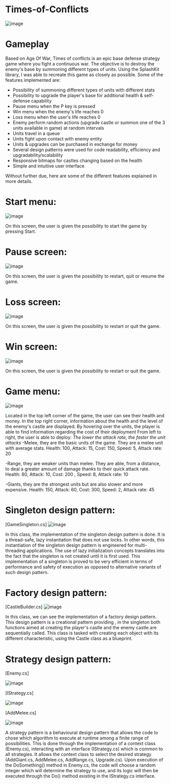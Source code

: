 # Times-of-Conflicts
![image](https://user-images.githubusercontent.com/93856977/140939167-f2710109-f9a8-4159-bb48-042faaa33a92.png)

# Gameplay

Based on Age Of War, Times of conflicts is an epic base defense strategy game where you fight a continuous war. The objective is to destroy the enemy's base by summoning different types of units. Using the SplashKit library, I was able to recreate this game as closely as possible. 
Some of the features implemented are:
- Possibility of summoning different types of units with different stats
- Possibility to upgrade the player's base for additional health & self-defense capability
- Pause menu when the P key is pressed
- Win menu when the enemy's life reaches 0
- Loss menu when the user's life reaches 0
- Enemy perform random actions (upgrade castle or summon one of the 3 units available in game) at random intervals
- Units travel in a queue 
- Units fight upon contact with enemy entity
- Units & upgrades can be purchased in exchange for money
- Several design patterns were used for code readability, efficiency and upgradability/scalability
- Responsive bitmaps for castles changing based on the health 
- Simple and intuitive user interface

Without further due, here are some of the different features explained in more details.

# Start menu:
![image](https://user-images.githubusercontent.com/93856977/140720944-4abd5b89-fb7c-4e08-b508-588e2479b24b.png)

On this screen, the user is given the possibility to start the game by pressing Start.

# Pause screen:
![image](https://user-images.githubusercontent.com/93856977/140724077-1c302832-4669-477c-900f-91c5882a691f.png)

On this screen, the user is given the possibility to restart, quit or resume the game.

# Loss screen:
![image](https://user-images.githubusercontent.com/93856977/140724106-0361f167-1cba-4226-9994-a7254aef6b46.png)

On this screen, the user is given the possibility to restart or quit the game.

# Win screen:
![image](https://user-images.githubusercontent.com/93856977/140724140-129b2ef6-e3c5-4730-9d22-bee0d22e3e92.png)

On this screen, the user is given the possibility to restart or quit the game.

# Game menu:
![image](https://user-images.githubusercontent.com/93856977/140939167-f2710109-f9a8-4159-bb48-042faaa33a92.png)

Located in the top left corner of the game, the user can see their health and money.
In the top right corner, information about the health and the level of the enemy's castle are displayed.
By hovering over the units, the player is able to find information regarding the cost of their deployment
From left to right, the user is able to deploy:
*The lower the attack rate, the faster the unit attacks*
-Melee, they are the basic units of the game. They are a melee unit with average stats. 
Health: 100, 
Attack: 15, 
Cost: 150, 
Speed: 5, 
Attack rate: 20

-Range, they are weaker units than melee. They are able, from a distance, to deal a greater amount of damage thanks to their quick attack rate. 
Health: 80, 
Attack: 10, 
Cost: 200 , 
Speed: 8, 
Attack rate: 10

-Giants, they are the strongest units but are also slower and more expensive. 
Health: 150, 
Attack: 60, 
Cost: 300, 
Speed: 2, 
Attack rate: 45


# Singleton design pattern:
[GameSingleton.cs]
![image](https://user-images.githubusercontent.com/93856977/140724193-36690a72-d0e0-4526-9c4f-03cb088668bd.png)

In this class, the implementation of the singleton design pattern is done. It is a thread-safe, lazy instantiation that does not use locks. In other words, this instantiation of the singleton design pattern is engineered for multi-threading applications. The use of lazy initialization concepts translates into the fact that the singleton is not created until it is first used. This implementation of a singleton is proved to be very efficient in terms of performance and safety of execution as opposed to alternative variants of such design pattern.

# Factory design pattern:
[CastleBuilder.cs]
![image](https://user-images.githubusercontent.com/93856977/140724305-c5990756-9d4f-40bb-abec-2b1db1c67cf2.png)

In this class, we can see the implementation of a factory design pattern. This design pattern is a creational pattern providing , in the singleton both functions aimed at creating the player's castle and the enemy castle are sequentially called. This class is tasked with creating each object with its different characteristic, using the Castle class as a blueprint.  

# Strategy design pattern:
[Enemy.cs]

![image](https://user-images.githubusercontent.com/93856977/140724376-b0c99e01-00ba-4cd2-8aae-c21f3839b2db.png)

[IStrategy.cs]

![image](https://user-images.githubusercontent.com/93856977/140961505-a9a638cf-f95a-47b5-9a95-94b06e0d66da.png)

[AddMelee.cs]

![image](https://user-images.githubusercontent.com/93856977/140961557-4db2568e-0e10-4bd9-a00f-f1598ca91a8f.png)

A strategy pattern is a behavioural design pattern that allows the code to chose which algorithm to execute at runtime among a finite range of possibilities. This is done through the implementation of a context class (Enemy.cs), interacting with an interface (IStrategy.cs) which is common to all strategies. It allows the context class to select the desired strategy (AddGiant.cs, AddMelee.cs, AddRange.cs, Upgrade.cs). Upon execution of the DoSomething() method in Enemy.cs, the code will choose a random integer which will determine the strategy to use, and its logic will then be executed through the Do() method existing in the IStrategy.cs interface.
